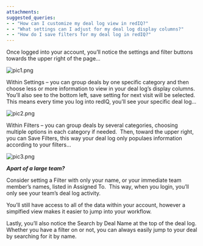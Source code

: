 ```yaml
---
attachments: 
suggested_queries:
- - "How can I customize my deal log view in redIQ?"
- - "What settings can I adjust for my deal log display columns?"
- - "How do I save filters for my deal log in redIQ?"
---
```

Once logged into your account, you’ll notice the settings and filter buttons towards the upper right of the page…

![pic1.png](https://rediq.zendesk.com/hc/article_attachments/360042064311/pic1.png)

Within Settings – you can group deals by one specific category and then choose less or more information to view in your deal log’s display columns.  You’ll also see to the bottom left, save setting for next visit will be selected.  This means every time you log into redIQ, you’ll see your specific deal log…

![pic2.png](https://rediq.zendesk.com/hc/article_attachments/360042064491/pic2.png)

Within Filters – you can group deals by several categories, choosing multiple options in each category if needed.  Then, toward the upper right, you can Save Filters, this way your deal log only populaes information according to your filters…

![pic3.png](https://rediq.zendesk.com/hc/article_attachments/360042064631/pic3.png)

***Apart of a large team?***

Consider setting a Filter with only your name, or your immediate team member’s names, listed in Assigned To.  This way, when you login, you’ll only see your team’s deal log activity.

You’ll still have access to all of the data within your account, however a simplfied view makes it easier to jump into your workflow.

Lastly, you’ll also notice the Search by Deal Name at the top of the deal log.  Whether you have a filter on or not, you can always easily jump to your deal by searching for it by name.